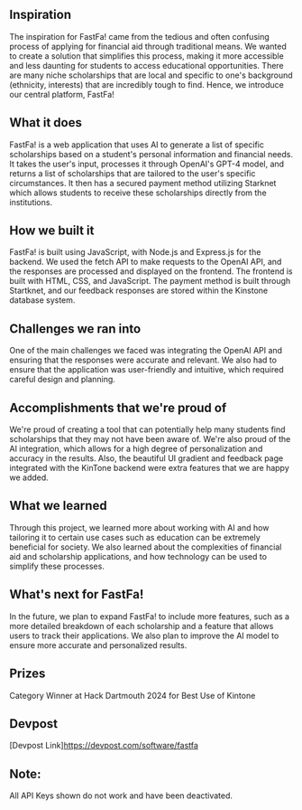 ## Inspiration

The inspiration for FastFa! came from the tedious and often confusing process of applying for financial aid through traditional means. We wanted to create a solution that simplifies this process, making it more accessible and less daunting for students to access educational opportunities. There are many niche scholarships that are local and specific to one's background (ethnicity, interests) that are incredibly tough to find. Hence, we introduce our central platform, FastFa!


## What it does

FastFa! is a web application that uses AI to generate a list of specific scholarships based on a student's personal information and financial needs. It takes the user's input, processes it through OpenAI's GPT-4 model, and returns a list of scholarships that are tailored to the user's specific circumstances. It then has a secured payment method utilizing Starknet which allows students to receive these scholarships directly from the institutions. 

## How we built it

FastFa! is built using JavaScript, with Node.js and Express.js for the backend. We used the fetch API to make requests to the OpenAI API, and the responses are processed and displayed on the frontend. The frontend is built with HTML, CSS, and JavaScript. The payment method is built through Startknet, and our feedback responses are stored within the Kinstone database system.

## Challenges we ran into

One of the main challenges we faced was integrating the OpenAI API and ensuring that the responses were accurate and relevant. We also had to ensure that the application was user-friendly and intuitive, which required careful design and planning. 

## Accomplishments that we're proud of

We're proud of creating a tool that can potentially help many students find scholarships that they may not have been aware of. We're also proud of the AI integration, which allows for a high degree of personalization and accuracy in the results. Also, the beautiful UI gradient and feedback page integrated with the KinTone backend were extra features that we are happy we added.

## What we learned

Through this project, we learned more about working with AI and how tailoring it to certain use cases such as education can be extremely beneficial for society. We also learned about the complexities of financial aid and scholarship applications, and how technology can be used to simplify these processes.

## What's next for FastFa!


In the future, we plan to expand FastFa! to include more features, such as a more detailed breakdown of each scholarship and a feature that allows users to track their applications. We also plan to improve the AI model to ensure more accurate and personalized results.

## Prizes

Category Winner at Hack Dartmouth 2024 for Best Use of Kintone

## Devpost

[Devpost Link]https://devpost.com/software/fastfa

## Note:
All API Keys shown do not work and have been deactivated.
